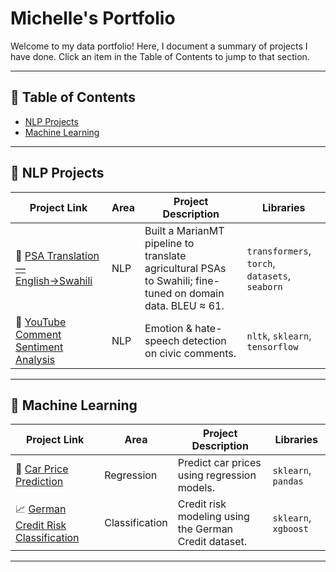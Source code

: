 # Michelle's Portfolio
Welcome to my data portfolio! Here, I document a summary of projects I have done.
Click an item in the Table of Contents to jump to that section.

---

## 📑 Table of Contents
- [NLP Projects](#nlp-projects)
- [Machine Learning](#machine-learning)
  
---

## 🧠 NLP Projects
| Project Link | Area | Project Description | Libraries |
|--------------|------|----------------------|-----------|
| 🌾 [PSA Translation — English→Swahili](https://github.com/michellekituku/PSA-Translation) | NLP | Built a MarianMT pipeline to translate agricultural PSAs to Swahili; fine-tuned on domain data. BLEU ≈ 61. | `transformers`, `torch`, `datasets`, `seaborn` |
| 📝 [YouTube Comment Sentiment Analysis](https://github.com/YourUsername/Youtube-Sentiment) | NLP | Emotion & hate-speech detection on civic comments. | `nltk`, `sklearn`, `tensorflow` |

---

## 🤖 Machine Learning
| Project Link | Area | Project Description | Libraries |
|--------------|------|----------------------|-----------|
| 🚗 [Car Price Prediction](https://github.com/YourUsername/CarPricePrediction) | Regression | Predict car prices using regression models. | `sklearn`, `pandas` |
| 📈 [German Credit Risk Classification](https://github.com/YourUsername/CreditRisk) | Classification | Credit risk modeling using the German Credit dataset. | `sklearn`, `xgboost` |

---

